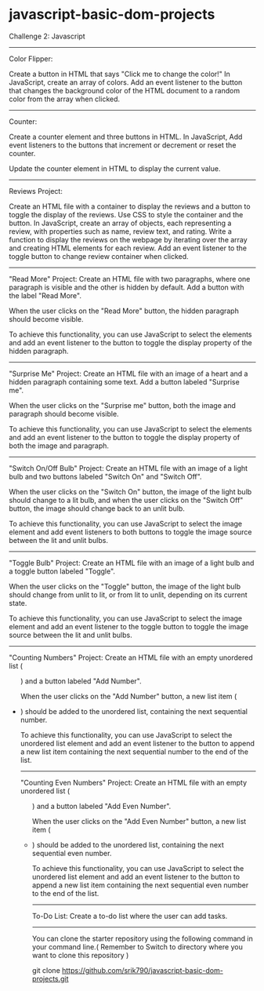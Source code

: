 # javascript-basic-dom-projects

Challenge 2: Javascript 
 **********

Color Flipper:

Create a button in HTML that says "Click me to change the color!"
In JavaScript, create an array of colors.
Add an event listener to the button that changes the background color of the HTML document to a random color from the array when clicked.

*********

Counter:

Create a counter element and three buttons in HTML.
In JavaScript, Add event listeners to the buttons that increment or decrement or reset the counter.

Update the counter element in HTML to display the current value.

***********

Reviews Project:

Create an HTML file with a container to display the reviews and a button to toggle the display of the reviews.
Use CSS to style the container and the button.
In JavaScript, create an array of objects, each representing a review, with properties such as name, review text, and rating.
Write a function to display the reviews on the webpage by iterating over the array and creating HTML elements for each review.
Add an event listener to the toggle button to change review container when clicked.

*******

 "Read More" Project:
Create an HTML file with two paragraphs, where one paragraph is visible and the other is hidden by default. Add a button with the label "Read More".

When the user clicks on the "Read More" button, the hidden paragraph should become visible.

To achieve this functionality, you can use JavaScript to select the elements and add an event listener to the button to toggle the display property of the hidden paragraph.
**********
"Surprise Me" Project:
Create an HTML file with an image of a heart and a hidden paragraph containing some text. Add a button labeled "Surprise me".

When the user clicks on the "Surprise me" button, both the image and paragraph should become visible.

To achieve this functionality, you can use JavaScript to select the elements and add an event listener to the button to toggle the display property of both the image and paragraph.
**********
"Switch On/Off Bulb" Project:
Create an HTML file with an image of a light bulb and two buttons labeled "Switch On" and "Switch Off".

When the user clicks on the "Switch On" button, the image of the light bulb should change to a lit bulb, and when the user clicks on the "Switch Off" button, the image should change back to an unlit bulb.

To achieve this functionality, you can use JavaScript to select the image element and add event listeners to both buttons to toggle the image source between the lit and unlit bulbs.
**********
"Toggle Bulb" Project:
Create an HTML file with an image of a light bulb and a toggle button labeled "Toggle".

When the user clicks on the "Toggle" button, the image of the light bulb should change from unlit to lit, or from lit to unlit, depending on its current state.

To achieve this functionality, you can use JavaScript to select the image element and add an event listener to the toggle button to toggle the image source between the lit and unlit bulbs.
**********
"Counting Numbers" Project:
Create an HTML file with an empty unordered list (<ul>) and a button labeled "Add Number".

When the user clicks on the "Add Number" button, a new list item (<li>) should be added to the unordered list, containing the next sequential number.

To achieve this functionality, you can use JavaScript to select the unordered list element and add an event listener to the button to append a new list item containing the next sequential number to the end of the list.
**********
"Counting Even Numbers" Project:
Create an HTML file with an empty unordered list (<ul>) and a button labeled "Add Even Number".

When the user clicks on the "Add Even Number" button, a new list item (<li>) should be added to the unordered list, containing the next sequential even number.

To achieve this functionality, you can use JavaScript to select the unordered list element and add an event listener to the button to append a new list item containing the next sequential even number to the end of the list.

**********
To-Do List: Create a to-do list where the user can add  tasks.

***********

You can clone the starter repository using the following command in your command line.( Remember to Switch to directory  where you want to clone this repository )


git clone https://github.com/srik790/javascript-basic-dom-projects.git

